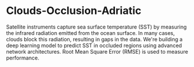 # Clouds-Occlusion-Adriatic
Satellite instruments capture sea surface temperature (SST) by measuring the infrared radiation emitted from the ocean surface. In many cases, clouds block this radiation, resulting in gaps in the data. We're building a deep learning model to predict SST in occluded regions using advanced network architectures. Root Mean Square Error (RMSE) is used to measure performance.
